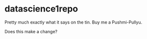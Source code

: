 # datascience1repo
Pretty much exactly what it says on the tin.
Buy me a Pushmi-Pullyu.

Does this make a change?
